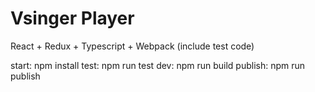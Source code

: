 # Vsinger Player

React + Redux + Typescript + Webpack (include test code)

start:    npm install
test:     npm run test
dev:      npm run build
publish:  npm run publish